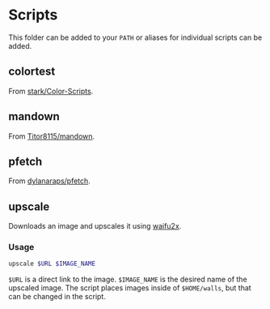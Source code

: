 # Scripts

This folder can be added to your `PATH` or aliases for individual scripts can be added.

## colortest

From [stark/Color-Scripts](https://github.com/stark/Color-Scripts).

## mandown

From [Titor8115/mandown](https://github.com/Titor8115/mandown).

## pfetch

From [dylanaraps/pfetch](https://github.com/dylanaraps/pfetch).

## upscale

Downloads an image and upscales it using [waifu2x](https://github.com/nagadomi/waifu2x).

### Usage

```sh
upscale $URL $IMAGE_NAME
```

`$URL` is a direct link to the image.
`$IMAGE_NAME` is the desired name of the upscaled image.
The script places images inside of `$HOME/walls`, but that can be changed in the script.
